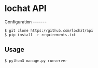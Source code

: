 # lochat API

Configuration
_-------_

	$ git clone https://github.com/lochat/api
	$ pip install -r requirements.txt

Usage
-------

	$ python3 manage.py runserver 

